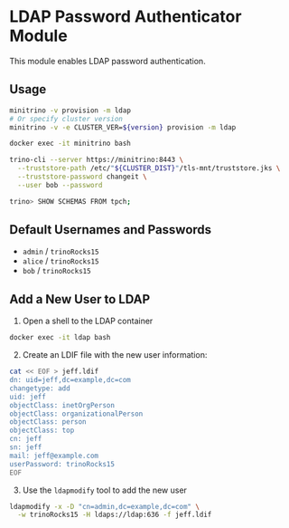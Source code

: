 # LDAP Password Authenticator Module

This module enables LDAP password authentication.

## Usage

```sh
minitrino -v provision -m ldap
# Or specify cluster version
minitrino -v -e CLUSTER_VER=${version} provision -m ldap

docker exec -it minitrino bash 

trino-cli --server https://minitrino:8443 \
  --truststore-path /etc/"${CLUSTER_DIST}"/tls-mnt/truststore.jks \
  --truststore-password changeit \
  --user bob --password

trino> SHOW SCHEMAS FROM tpch;
```

## Default Usernames and Passwords

- `admin` / `trinoRocks15`
- `alice` / `trinoRocks15`
- `bob` / `trinoRocks15`

## Add a New User to LDAP

1. Open a shell to the LDAP container

```sh
docker exec -it ldap bash
```

2. Create an LDIF file with the new user information:

```sh
cat << EOF > jeff.ldif
dn: uid=jeff,dc=example,dc=com
changetype: add
uid: jeff
objectClass: inetOrgPerson
objectClass: organizationalPerson
objectClass: person
objectClass: top
cn: jeff
sn: jeff
mail: jeff@example.com
userPassword: trinoRocks15
EOF
```

3. Use the `ldapmodify` tool to add the new user

```sh
ldapmodify -x -D "cn=admin,dc=example,dc=com" \
  -w trinoRocks15 -H ldaps://ldap:636 -f jeff.ldif
```
